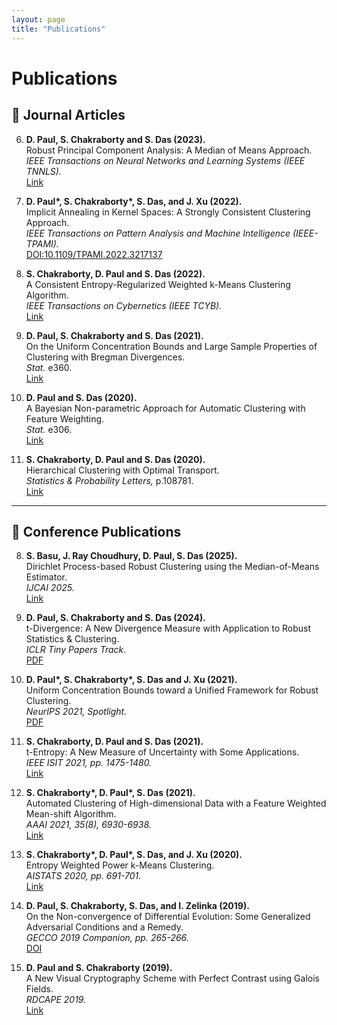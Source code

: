 ```yaml
---
layout: page
title: "Publications"
---
```


# Publications

## 📑 Journal Articles

6. **D. Paul, S. Chakraborty and S. Das (2023).**  
   Robust Principal Component Analysis: A Median of Means Approach.  
   *IEEE Transactions on Neural Networks and Learning Systems (IEEE TNNLS).*  
   [Link](https://ieeexplore.ieee.org/document/10210330)

5. **D. Paul\*, S. Chakraborty\*, S. Das, and J. Xu (2022).**  
   Implicit Annealing in Kernel Spaces: A Strongly Consistent Clustering Approach.  
   *IEEE Transactions on Pattern Analysis and Machine Intelligence (IEEE-TPAMI).*  
   [DOI:10.1109/TPAMI.2022.3217137](https://doi.org/10.1109/TPAMI.2022.3217137)

4. **S. Chakraborty, D. Paul and S. Das (2022).**  
   A Consistent Entropy-Regularized Weighted k-Means Clustering Algorithm.  
   *IEEE Transactions on Cybernetics (IEEE TCYB).*  
   [Link](https://ieeexplore.ieee.org/document/9781349)

3. **D. Paul, S. Chakraborty and S. Das (2021).**  
   On the Uniform Concentration Bounds and Large Sample Properties of Clustering with Bregman Divergences.  
   *Stat.* e360.  
   [Link](https://doi.org/10.1002/sta4.360)

2. **D. Paul and S. Das (2020).**  
   A Bayesian Non-parametric Approach for Automatic Clustering with Feature Weighting.  
   *Stat.* e306.  
   [Link](https://doi.org/10.1002/sta4.306)

1. **S. Chakraborty, D. Paul and S. Das (2020).**  
   Hierarchical Clustering with Optimal Transport.  
   *Statistics & Probability Letters,* p.108781.  
   [Link](https://doi.org/10.1016/j.spl.2020.108781)

---

## 📑 Conference Publications

8. **S. Basu, J. Ray Choudhury, D. Paul, S. Das (2025).**  
   Dirichlet Process-based Robust Clustering using the Median-of-Means Estimator.  
   *IJCAI 2025.*  
   [Link](https://arxiv.org/abs/2311.15384)

7. **D. Paul, S. Chakraborty and S. Das (2024).**  
   t-Divergence: A New Divergence Measure with Application to Robust Statistics & Clustering.  
   *ICLR Tiny Papers Track.*  
   [PDF](https://openreview.net/pdf?id=xusEi6Fx3y)

6. **D. Paul\*, S. Chakraborty\*, S. Das and J. Xu (2021).**  
   Uniform Concentration Bounds toward a Unified Framework for Robust Clustering.  
   *NeurIPS 2021, Spotlight.*  
   [PDF](https://openreview.net/pdf?id=cSVl6MtPIEX)

5. **S. Chakraborty, D. Paul and S. Das (2021).**  
   t-Entropy: A New Measure of Uncertainty with Some Applications.  
   *IEEE ISIT 2021, pp. 1475-1480.*  
   [Link](https://ieeexplore.ieee.org/document/9518114)

4. **S. Chakraborty\*, D. Paul\*, S. Das (2021).**  
   Automated Clustering of High-dimensional Data with a Feature Weighted Mean-shift Algorithm.  
   *AAAI 2021, 35(8), 6930-6938.*  
   [Link](https://ojs.aaai.org/index.php/AAAI/article/view/16854)

3. **S. Chakraborty\*, D. Paul\*, S. Das, and J. Xu (2020).**  
   Entropy Weighted Power k-Means Clustering.  
   *AISTATS 2020, pp. 691-701.*  
   [Link](http://proceedings.mlr.press/v108/chakraborty20a.html)

2. **D. Paul, S. Chakraborty, S. Das, and I. Zelinka (2019).**  
   On the Non-convergence of Differential Evolution: Some Generalized Adversarial Conditions and a Remedy.  
   *GECCO 2019 Companion, pp. 265-266.*  
   [DOI](https://doi.org/10.1145/3319619.3322007)

1. **D. Paul and S. Chakraborty (2019).**  
   A New Visual Cryptography Scheme with Perfect Contrast using Galois Fields.  
   *RDCAPE 2019.*  
   [Link](https://ieeexplore.ieee.org/document/8979050)
